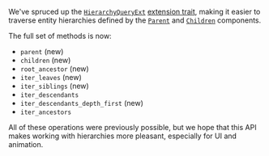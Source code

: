 <!-- Add more tools for traversing hierarchies -->
<!-- https://github.com/bevyengine/bevy/pull/15627 -->

We've spruced up the [`HierarchyQueryExt`] [extension trait],
making it easier to traverse entity hierarchies defined by the [`Parent`] and [`Children`] components.

The full set of methods is now:

- `parent` (new)
- `children` (new)
- `root_ancestor` (new)
- `iter_leaves` (new)
- `iter_siblings` (new)
- `iter_descendants`
- `iter_descendants_depth_first` (new)
- `iter_ancestors`

All of these operations were previously possible, but we hope that this API makes working with hierarchies more pleasant, especially for UI and animation.

[`HierarchyQueryExt`]: https://docs.rs/bevy/0.15/bevy/hierarchy/trait.HierarchyQueryExt.html
[`Parent`]: https://docs.rs/bevy/0.15/bevy/hierarchy/struct.Parent.html
[`Children`]: https://docs.rs/bevy/0.15/bevy/hierarchy/struct.Children.html
[extension trait]: https://rust-lang.github.io/rfcs/0445-extension-trait-conventions.html
